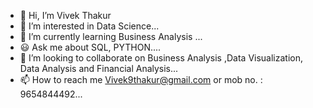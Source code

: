 - 👋 Hi, I’m Vivek Thakur
- 👀 I’m interested in Data Science...
- 🌱 I’m currently learning Business Analysis  ...
- 😃 Ask me about SQL, PYTHON....
- 💞️ I’m looking to collaborate on Business Analysis ,Data Visualization, Data Analysis and Financial Analysis...
- 📫 How to reach me Vivek9thakur@gmail.com  or mob no. : 9654844492...

<!---
iamVivekthakur/iamVivekthakur is a ✨ special ✨ repository because its `README.md` (this file) appears on your GitHub profile.
You can click the Preview link to take a look at your changes.
--->
